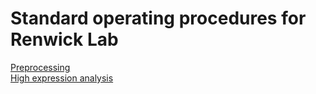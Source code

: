 # Standard operating procedures for Renwick Lab

[Preprocessing](./preprocessing)\
[High expression analysis](./high_expression)
